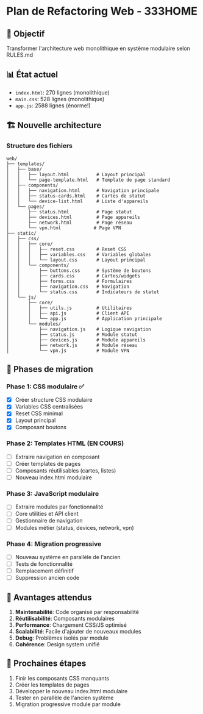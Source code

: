 # Plan de Refactoring Web - 333HOME

## 🎯 Objectif
Transformer l'architecture web monolithique en système modulaire selon RULES.md

## 📊 État actuel
- `index.html`: 270 lignes (monolithique)
- `main.css`: 528 lignes (monolithique) 
- `app.js`: 2588 lignes (énorme!)

## 🏗️ Nouvelle architecture

### Structure des fichiers
```
web/
├── templates/
│   ├── base/
│   │   ├── layout.html          # Layout principal
│   │   └── page-template.html   # Template de page standard
│   ├── components/
│   │   ├── navigation.html      # Navigation principale
│   │   ├── status-cards.html    # Cartes de statut
│   │   └── device-list.html     # Liste d'appareils
│   └── pages/
│       ├── status.html          # Page statut
│       ├── devices.html         # Page appareils  
│       ├── network.html         # Page réseau
│       └── vpn.html            # Page VPN
├── static/
│   ├── css/
│   │   ├── core/
│   │   │   ├── reset.css        # Reset CSS
│   │   │   ├── variables.css    # Variables globales
│   │   │   └── layout.css       # Layout principal
│   │   └── components/
│   │       ├── buttons.css      # Système de boutons
│   │       ├── cards.css        # Cartes/widgets
│   │       ├── forms.css        # Formulaires
│   │       ├── navigation.css   # Navigation
│   │       └── status.css       # Indicateurs de statut
│   └── js/
│       ├── core/
│       │   ├── utils.js         # Utilitaires
│       │   ├── api.js           # Client API
│       │   └── app.js           # Application principale
│       └── modules/
│           ├── navigation.js    # Logique navigation
│           ├── status.js        # Module statut
│           ├── devices.js       # Module appareils
│           ├── network.js       # Module réseau
│           └── vpn.js           # Module VPN
```

## 🔄 Phases de migration

### Phase 1: CSS modulaire ✅
- [x] Créer structure CSS modulaire
- [x] Variables CSS centralisées
- [x] Reset CSS minimal
- [x] Layout principal
- [x] Composant boutons

### Phase 2: Templates HTML (EN COURS)
- [ ] Extraire navigation en composant
- [ ] Créer templates de pages
- [ ] Composants réutilisables (cartes, listes)
- [ ] Nouveau index.html modulaire

### Phase 3: JavaScript modulaire
- [ ] Extraire modules par fonctionnalité
- [ ] Core utilities et API client
- [ ] Gestionnaire de navigation
- [ ] Modules métier (status, devices, network, vpn)

### Phase 4: Migration progressive
- [ ] Nouveau système en parallèle de l'ancien
- [ ] Tests de fonctionnalité
- [ ] Remplacement définitif
- [ ] Suppression ancien code

## 🎨 Avantages attendus

1. **Maintenabilité**: Code organisé par responsabilité
2. **Réutilisabilité**: Composants modulaires
3. **Performance**: Chargement CSS/JS optimisé  
4. **Scalabilité**: Facile d'ajouter de nouveaux modules
5. **Debug**: Problèmes isolés par module
6. **Cohérence**: Design system unifié

## 🔧 Prochaines étapes

1. Finir les composants CSS manquants
2. Créer les templates de pages
3. Développer le nouveau index.html modulaire
4. Tester en parallèle de l'ancien système
5. Migration progressive module par module